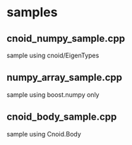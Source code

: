 # samples

## cnoid_numpy_sample.cpp
sample using cnoid/EigenTypes

## numpy_array_sample.cpp
sample using boost.numpy only

## cnoid_body_sample.cpp
sample using Cnoid.Body



